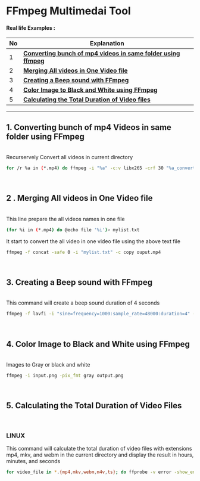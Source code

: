 # FFmpeg Multimedai Tool

#### Real life Examples :
 No | Explanation                                                         |
|---|---------------------------------------------------------------------|
| 1 | [**Converting bunch of mp4 videos in same folder using ffmpeg**](https://github.com/prakash-sparrow/FFmpeg/blob/main/FFmpeg.md#1-converting-bunch-of-mp4-videos-in-same-folder-using-ffmpeg)
| 2 | [**Merging All videos in One Video file**](https://github.com/prakash-sparrow/FFmpeg/blob/main/FFmpeg.md#2--merging-all-videos-in-one-video-file)
| 3 | [**Creating a Beep sound with FFmpeg**](https://github.com/prakash-sparrow/FFmpeg/blob/main/FFmpeg.md#3-creating-a-beep-sound-with-ffmpeg)
| 4 | [**Color Image to Black and White using FFmpeg**](https://github.com/prakash-sparrow/FFmpeg/blob/main/FFmpeg.md#4-color-image-to-black-and-white-using-ffmpeg)
| 5 | [**Calculating the Total Duration of Video files**](https://github.com/prakash-sparrow/FFmpeg/blob/main/FFmpeg.md#5-calculating-the-total-duration-of-video-files)

---

## 1. Converting bunch of mp4 Videos in same folder using FFmpeg

&nbsp;<br>
Recurservely Convert all videos in current directory
```bash
for /r %a in (*.mp4) do ffmpeg -i "%a" -c:v libx265 -crf 30 "%a_converted_x265.mp4"
```
&nbsp;<br>


## 2 . Merging All videos in One Video file

&nbsp;<br>
This line prepare the all videos names in one file
```bash
(for %i in (*.mp4) do @echo file '%i')> mylist.txt
```
It start to convert the all video in one video file using the above text file
```bash
ffmpeg -f concat -safe 0 -i "mylist.txt" -c copy ouput.mp4
```
&nbsp;<br>


## 3. Creating a Beep sound with FFmpeg

&nbsp;<br>
This command will create a beep sound duration of 4 seconds
```bash
ffmpeg -f lavfi -i "sine=frequency=1000:sample_rate=48000:duration=4" -af apad -t 4 beep-sound.wav
```
&nbsp;<br>

## 4. Color Image to Black and White using FFmpeg
&nbsp;<br>
Images to Gray or black and white
```bash
ffmpeg -i input.png -pix_fmt gray output.png
```
&nbsp;<br>

## 5. Calculating the Total Duration of Video Files
&nbsp;<br>

### LINUX
This command will calculate the total duration of video files with extensions mp4, mkv, and webm in the current directory and display the result in hours, minutes, and seconds
```bash
for video_file in *.{mp4,mkv,webm,m4v,ts}; do ffprobe -v error -show_entries format=duration -of default=noprint_wrappers=1:nokey=1 "$video_file"; done | cut -d "." -f1 | awk '{s+=$1} END {printf "%d hours %d minutes %d seconds\n", s/3600, (s%3600)/60, s%60}'
```
&nbsp;<br>


